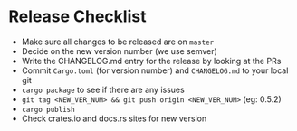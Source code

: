 Release Checklist
=================

* Make sure all changes to be released are on `master`
* Decide on the new version number (we use semver)
* Write the CHANGELOG.md entry for the release by looking at the PRs
* Commit `Cargo.toml` (for version number) and `CHANGELOG.md` to your local git
* `cargo package` to see if there are any issues
* `git tag <NEW_VER_NUM> && git push origin <NEW_VER_NUM>` (eg: 0.5.2)
* `cargo publish`
* Check crates.io and docs.rs sites for new version